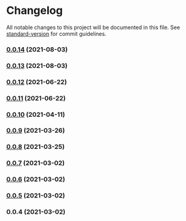 # Changelog

All notable changes to this project will be documented in this file. See [standard-version](https://github.com/conventional-changelog/standard-version) for commit guidelines.

### [0.0.14](https://github.com/christopher-caldwell/common-aws-actions/compare/v0.0.13...v0.0.14) (2021-08-03)

### [0.0.13](https://github.com/christopher-caldwell/common-aws-actions/compare/v0.0.12...v0.0.13) (2021-08-03)

### [0.0.12](https://github.com/christopher-caldwell/common-aws-actions/compare/v0.0.11...v0.0.12) (2021-06-22)

### [0.0.11](https://github.com/christopher-caldwell/common-aws-actions/compare/v0.0.10...v0.0.11) (2021-06-22)

### [0.0.10](https://github.com/christopher-caldwell/common-aws-actions/compare/v0.0.9...v0.0.10) (2021-04-11)

### [0.0.9](https://github.com/christopher-caldwell/common-aws-actions/compare/v0.0.8...v0.0.9) (2021-03-26)

### [0.0.8](https://github.com/christopher-caldwell/common-aws-actions/compare/v0.0.7...v0.0.8) (2021-03-25)

### [0.0.7](https://github.com/christopher-caldwell/common-aws-actions/compare/v0.0.6...v0.0.7) (2021-03-02)

### [0.0.6](https://github.com/christopher-caldwell/common-aws-actions/compare/v0.0.5...v0.0.6) (2021-03-02)

### [0.0.5](https://github.com/christopher-caldwell/common-aws-actions/compare/v0.0.4...v0.0.5) (2021-03-02)

### 0.0.4 (2021-03-02)
